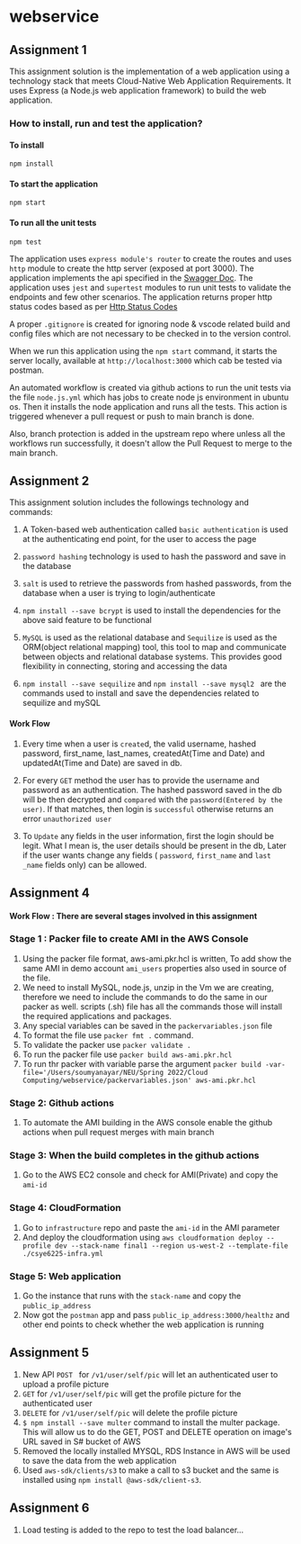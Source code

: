 # webservice

## Assignment 1
This assignment solution is the implementation of a web application using a technology stack that meets Cloud-Native Web Application Requirements. It uses Express (a Node.js web application framework) to build the web application.

### How to install, run and test the application?
#### To install

```shell
npm install
```

#### To start the application
```shell
npm start
```

#### To run all the unit tests
```
npm test
```

The application uses `express module's router` to create the routes and uses `http` module to create the http server (exposed at port 3000). The application implements the api specified in the [Swagger Doc](https://app.swaggerhub.com/apis-docs/spring2022-csye6225/app/a01). The application uses `jest` and `supertest` modules to run unit tests to validate the endpoints and few other scenarios. The application returns proper http status codes based as per [Http Status Codes](https://en.wikipedia.org/wiki/List_of_HTTP_status_codes)

A proper `.gitignore` is created for ignoring node & vscode related build and config files which are not necessary to be checked in to the version control.

When we run this application using the `npm start` command, it starts the server locally, available at `http://localhost:3000` which cab be tested via postman.

An automated workflow is created via github actions to run the unit tests via the file `node.js.yml` which has jobs to create node js environment in ubuntu os. Then it installs the node application and runs all the tests. This action is triggered whenever a pull request or push to main branch is done.

Also, branch protection is added in the upstream repo where unless all the workflows run successfully, it doesn't allow the Pull Request to merge to the main branch.





## Assignment 2
This assignment solution includes the followings technology and commands:

1. A Token-based web authentication called `basic authentication` is used at the authenticating end point, for the user to access the page
   
2. `password hashing` technology is used to hash the password and save in the database
   
3. `salt` is used to retrieve the passwords from hashed passwords, from the database when a user is trying to login/authenticate 
   
4. `npm install --save bcrypt` is used to install the dependencies for the above said feature to be functional
   
5. `MySQL` is used as the relational database and `Sequilize` is used as the ORM(object relational mapping) tool, this tool to map and communicate between objects and relational database systems. This provides good flexibility in connecting, storing and accessing the data

6. `npm install --save sequilize`  and `npm install --save mysql2 ` are the commands used to install and save the dependencies related to sequilize and mySQL



#### Work Flow

1. Every time when a user is `create`d, the valid username, hashed password, first_name, last_names, createdAt(Time and Date) and updatedAt(Time and Date) are saved in db.

2. For every `GET` method the user has to provide the username and password as an authentication. The hashed password saved in the db will be then decrypted and `compared` with the `password(Entered by the user)`. If that matches, then login is `successful` otherwise returns an error `unauthorized user`

3. To `Update` any fields in the user information, first the login should be legit. What I mean is, the user details should be present in the db, Later if the user wants change any fields ( `password`, `first_name` and `last _name`  fields only) can be allowed.



## Assignment 4
#### Work Flow : There are several stages involved in this assignment

### Stage 1 : Packer file to create AMI in the AWS Console
1. Using the packer file format, aws-ami.pkr.hcl is written, To add show the same AMI in demo account `ami_users` properties also used in source of the file.
2. We need to install MySQL, node.js, unzip in the Vm we are creating, therefore we need to include the commands to do the same in our packer as well. scripts (.sh) file has all the commands those will install the required applications and packages.
3. Any special variables can be saved in the `packervariables.json` file
4. To format the file use `packer fmt .` command.
5. To validate the packer use ` packer validate . ` 
6. To run the packer file use `packer build aws-ami.pkr.hcl`
7. To run thr packer with variable parse the argument `packer build -var-file='/Users/soumyanayar/NEU/Spring 2022/Cloud Computing/webservice/packervariables.json' aws-ami.pkr.hcl`

### Stage 2: Github actions 
1. To automate the AMI building in the AWS console enable the github actions when pull request merges with main branch

### Stage 3: When the build completes in the github actions
1. Go to the AWS EC2 console and check for AMI(Private) and copy the `ami-id` 

### Stage 4: CloudFormation
1. Go to `infrastructure` repo and paste the `ami-id` in the AMI parameter 
2. And deploy the cloudformation using `aws cloudformation deploy --profile dev --stack-name final1 --region us-west-2 --template-file ./csye6225-infra.yml`
   
### Stage 5: Web application
1. Go the instance that runs with the `stack-name` and copy the `public_ip_address` 
2. Now got the `postman` app and pass `public_ip_address:3000/healthz` and other end points to check whether the web application is running

## Assignment 5
1. New API `POST ` for `/v1/user/self/pic` will let an authenticated user to upload a profile picture 
2. `GET` for `/v1/user/self/pic` will get the profile picture for the authenticated user
3. `DELETE` for `/v1/user/self/pic` will delete the profile picture
4. `$ npm install --save multer` command to install the multer package. This will allow us to do the GET, POST and DELETE operation on image's URL saved in S# bucket of AWS
5. Removed the locally installed MYSQL, RDS Instance in AWS will be used to save the data from the web application
6. Used `aws-sdk/clients/s3` to make a call to s3 bucket and the same is installed using `npm install @aws-sdk/client-s3`.

## Assignment 6
1. Load testing is added to the repo to test the load balancer...